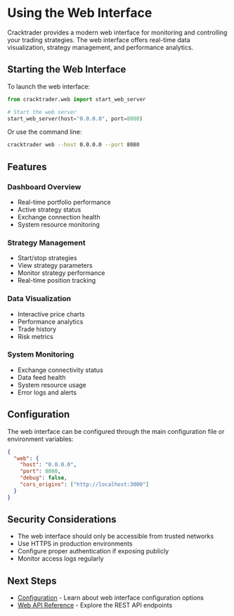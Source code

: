 # Using the Web Interface

Cracktrader provides a modern web interface for monitoring and controlling your trading strategies. The web interface offers real-time data visualization, strategy management, and performance analytics.

## Starting the Web Interface

To launch the web interface:

```python
from cracktrader.web import start_web_server

# Start the web server
start_web_server(host="0.0.0.0", port=8080)
```

Or use the command line:

```bash
cracktrader web --host 0.0.0.0 --port 8080
```

## Features

### Dashboard Overview
- Real-time portfolio performance
- Active strategy status
- Exchange connection health
- System resource monitoring

### Strategy Management
- Start/stop strategies
- View strategy parameters
- Monitor strategy performance
- Real-time position tracking

### Data Visualization
- Interactive price charts
- Performance analytics
- Trade history
- Risk metrics

### System Monitoring
- Exchange connectivity status
- Data feed health
- System resource usage
- Error logs and alerts

## Configuration

The web interface can be configured through the main configuration file or environment variables:

```json
{
  "web": {
    "host": "0.0.0.0",
    "port": 8080,
    "debug": false,
    "cors_origins": ["http://localhost:3000"]
  }
}
```

## Security Considerations

- The web interface should only be accessible from trusted networks
- Use HTTPS in production environments
- Configure proper authentication if exposing publicly
- Monitor access logs regularly

## Next Steps

- [Configuration](configuration.md) - Learn about web interface configuration options
- [Web API Reference](../reference/web_api.md) - Explore the REST API endpoints

